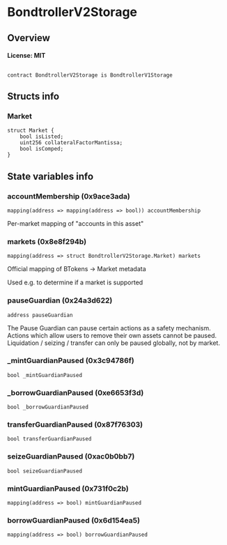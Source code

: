 # BondtrollerV2Storage

## Overview

#### License: MIT

## 

```solidity
contract BondtrollerV2Storage is BondtrollerV1Storage
```


## Structs info

### Market

```solidity
struct Market {
	bool isListed;
	uint256 collateralFactorMantissa;
	bool isComped;
}
```


## State variables info

### accountMembership (0x9ace3ada)

```solidity
mapping(address => mapping(address => bool)) accountMembership
```

Per-market mapping of "accounts in this asset"
### markets (0x8e8f294b)

```solidity
mapping(address => struct BondtrollerV2Storage.Market) markets
```

Official mapping of BTokens -> Market metadata

Used e.g. to determine if a market is supported
### pauseGuardian (0x24a3d622)

```solidity
address pauseGuardian
```

The Pause Guardian can pause certain actions as a safety mechanism.
Actions which allow users to remove their own assets cannot be paused.
Liquidation / seizing / transfer can only be paused globally, not by market.
### _mintGuardianPaused (0x3c94786f)

```solidity
bool _mintGuardianPaused
```


### _borrowGuardianPaused (0xe6653f3d)

```solidity
bool _borrowGuardianPaused
```


### transferGuardianPaused (0x87f76303)

```solidity
bool transferGuardianPaused
```


### seizeGuardianPaused (0xac0b0bb7)

```solidity
bool seizeGuardianPaused
```


### mintGuardianPaused (0x731f0c2b)

```solidity
mapping(address => bool) mintGuardianPaused
```


### borrowGuardianPaused (0x6d154ea5)

```solidity
mapping(address => bool) borrowGuardianPaused
```


